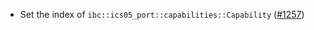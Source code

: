 *   Set the index of `ibc::ics05_port::capabilities::Capability` ([#1257])

[#1257]: https://github.com/informalsystems/ibc-rs/issues/1257
